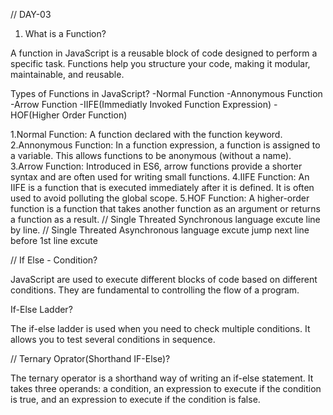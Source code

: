 // DAY-03

 1. What is a Function?

  A function in JavaScript is a reusable block of code designed to perform a specific task.
 Functions help you structure your code, making it modular, maintainable, and reusable.

Types of Functions in JavaScript?
-Normal Function
-Annonymous Function
-Arrow Function
-IIFE(Immediatly Invoked Function Expression)
-HOF(Higher Order Function)

  1.Normal Function:
     A function declared with the function keyword.
  2.Annonymous Function:
      In a function expression, a function is assigned to a variable. This allows functions to be
 anonymous (without a name).
  3.Arrow Function:
       Introduced in ES6, arrow functions provide a shorter syntax and are often used for writing small
 functions.
  4.IIFE Function:
      An IIFE is a function that is executed immediately after it is defined. It is often used to avoid
 polluting the global scope.
  5.HOF Function:
      A higher-order function is a function that takes another function as an argument or returns a
 function as a result.
  // Single Threated Synchronous language excute line by line.
  // Single Threated Asynchronous language excute jump next line before 1st line excute

// If Else - Condition?

 JavaScript are used to execute different blocks
 of code based on different conditions. They are fundamental to
 controlling the flow of a program.

 If-Else Ladder?

  The  if-else ladder is used when you need to check
 multiple conditions. It allows you to test several conditions in
 sequence.

 // Ternary Oprator(Shorthand IF-Else)?

  The ternary operator is a shorthand way of writing an if-else
 statement. It takes three operands: a condition, an expression to
 execute if the condition is true, and an expression to execute if
 the condition is false.
